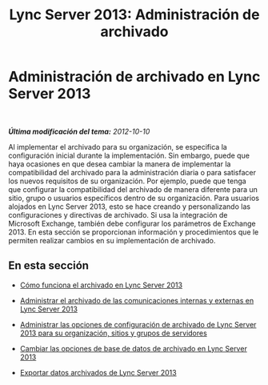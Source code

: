 ﻿---
title: 'Lync Server 2013: Administración de archivado '
TOCTitle: Administración de archivado en Lync Server 2013
ms:assetid: 48c6cc8c-c2c1-4534-9a8a-fd5eb738076a
ms:mtpsurl: https://technet.microsoft.com/es-es/library/Gg520990(v=OCS.15)
ms:contentKeyID: 48275134
ms.date: 01/07/2017
mtps_version: v=OCS.15
ms.translationtype: HT
---

# Administración de archivado en Lync Server 2013

 

_**Última modificación del tema:** 2012-10-10_

Al implementar el archivado para su organización, se especifica la configuración inicial durante la implementación. Sin embargo, puede que haya ocasiones en que desea cambiar la manera de implementar la compatibilidad del archivado para la administración diaria o para satisfacer los nuevos requisitos de su organización. Por ejemplo, puede que tenga que configurar la compatibilidad del archivado de manera diferente para un sitio, grupo o usuarios específicos dentro de su organización. Para usuarios alojados en Lync Server 2013, esto se hace creando y personalizando las configuraciones y directivas de archivado. Si usa la integración de Microsoft Exchange, también debe configurar los parámetros de Exchange 2013. En esta sección se proporcionan información y procedimientos que le permiten realizar cambios en su implementación de archivado.

## En esta sección

  - [Cómo funciona el archivado en Lync Server 2013](lync-server-2013-how-archiving-works.md)

  - [Administrar el archivado de las comunicaciones internas y externas en Lync Server 2013](lync-server-2013-managing-the-archiving-of-internal-and-external-communications.md)

  - [Administrar las opciones de configuración de archivado de Lync Server 2013 para su organización, sitios y grupos de servidores](lync-server-2013-managing-archiving-configuration-options-for-your-organization-sites-and-pools.md)

  - [Cambiar las opciones de base de datos de archivado en Lync Server 2013](lync-server-2013-changing-archiving-database-options.md)

  - [Exportar datos archivados de Lync Server 2013](lync-server-2013-exporting-archived-data.md)


